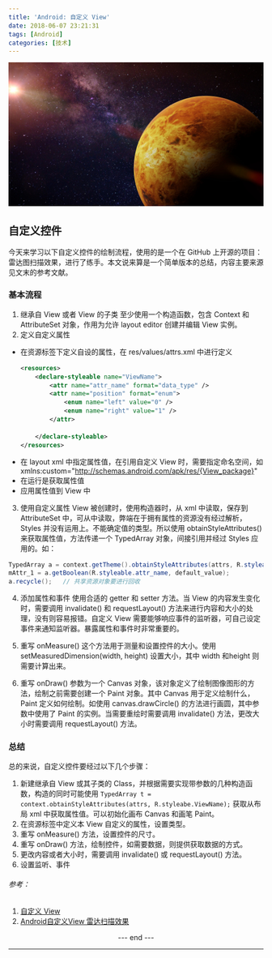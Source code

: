 ```yaml
---
title: 'Android: 自定义 View'
date: 2018-06-07 23:21:31
tags: [Android]
categories: [技术]
---
```


![](Android-Making-new-view/index.jpg)

## 自定义控件

今天来学习以下自定义控件的绘制流程，使用的是一个在 GitHub 上开源的项目：雷达图扫描效果，进行了练手。本文说来算是一个简单版本的总结，内容主要来源见文末的参考文献。

### 基本流程

1. 继承自 View 或者 View 的子类
 至少使用一个构造函数，包含 Context 和 AttributeSet 对象，作用为允许 layout editor 创建并编辑 View 实例。<!-- more -->
2. 定义自定义属性
 + 在资源标签下定义自设的属性，在 res/values/attrs.xml 中进行定义
    ``` xml
    <resources>
        <declare-styleable name="ViewName">
            <attr name="attr_name" format="data_type" />
            <attr name="position" format="enum">
                <enum name="left" value="0" />
                <enum name="right" value="1" />
            </attr>

        </declare-styleable>
    </resources>
    ```
 + 在 layout xml 中指定属性值，在引用自定义 View 时，需要指定命名空间，如 xmlns:custom="http://schemas.android.com/apk/res/{View_package}"
 + 在运行是获取属性值
 + 应用属性值到 View 中
3. 使用自定义属性
 View 被创建时，使用构造器时，从 xml 中读取，保存到 AttributeSet 中，可从中读取，弊端在于拥有属性的资源没有经过解析，Styles 并没有运用上。不能确定值的类型。所以使用 obtainStyleAttributes() 来获取属性值，方法传递一个 TypedArray 对象，间接引用并经过 Styles 应用的。如：
 ``` java
 TypedArray a = context.getTheme().obtainStyleAttributes(attrs, R.styleable.ViewName, 0, 0);
 mAttr_1 = a.getBoolean(R.styleable.attr_name, default_value);
 a.recycle();   // 共享资源对象要进行回收
 ```
4. 添加属性和事件
 使用合适的 getter 和 setter 方法。当 View 的内容发生变化时，需要调用 invalidate() 和 requestLayout() 方法来进行内容和大小的处理，没有则容易报错。自定义 View 需要能够响应事件的监听器，可自己设定事件来通知监听器。暴露属性和事件时非常重要的。

5. 重写 onMeasure()
 这个方法用于测量和设置控件的大小。使用 setMeasuredDimension(width, height) 设置大小，其中 width 和height 则需要计算出来。

6. 重写 onDraw()
 参数为一个 Canvas 对象，该对象定义了绘制图像图形的方法，绘制之前需要创建一个 Paint 对象。其中 Canvas 用于定义绘制什么，Paint 定义如何绘制。如使用 canvas.drawCircle() 的方法进行画圆，其中参数中使用了 Paint 的实例。当需要重绘时需要调用 invalidate() 方法，更改大小时需要调用 requestLayout() 方法。


### 总结

 总的来说，自定义控件要经过以下几个步骤：
  1. 新建继承自 View 或其子类的 Class，并根据需要实现带参数的几种构造函数，构造的同时可能使用 ``TypedArray t = context.obtainStyleAttributes(attrs, R.styleabe.ViewName);`` 获取从布局 xml 中获取属性值。可以初始化画布 Canvas 和画笔 Paint。
  2. 在资源标签中定义本 View 自定义的属性，设置类型。
  3. 重写 onMeasure() 方法，设置控件的尺寸。
  4. 重写 onDraw() 方法，绘制控件，如需要数据，则提供获取数据的方式。
  5. 更改内容或者大小时，需要调用 invalidate() 或 requestLayout() 方法。
  6. 设置监听、事件


###### 参考：
 1. [自定义 View][1]
 2. [Android自定义View 雷达扫描效果][2]


[1]:http://hukai.me/android-training-course-in-chinese/ui/custom-view/index.html
[2]:https://github.com/donkingliang/RadarView


<center> --- end --- </center>

---
